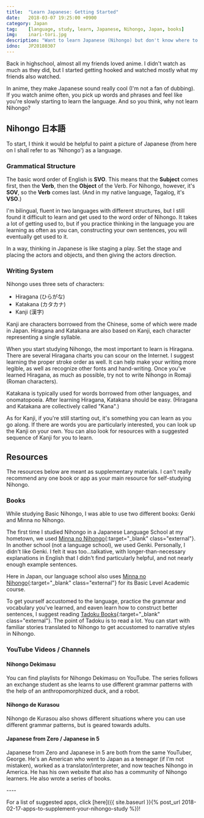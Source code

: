 ```yaml
---
title:  "Learn Japanese: Getting Started"
date:   2018-03-07 19:25:00 +0900
category: Japan
tag:    [language, study, learn, Japanese, Nihongo, Japan, books]
img:	inari-tori.jpg
description: "Want to learn Japanese (Nihongo) but don't know where to start? Here are some tips and resources to help you start!"
idno:   JP20180307
---
```


Back in highschool, almost all my friends loved anime. I didn't watch as much as they did, but I started getting hooked and watched mostly what my friends also watched.

In anime, they make Japanese sound really cool (I'm not a fan of dubbing). If you watch anime often, you pick up words and phrases and feel like you're slowly starting to learn the language. And so you think, why not learn Nihongo?

## Nihongo 日本語
To start, I think it would be helpful to paint a picture of Japanese (from here on I shall refer to as 'Nihongo') as a language.
<!--more-->
### Grammatical Structure
The basic word order of English is **SVO**. This means that the **Subject** comes first, then the **Verb**, then the **Object** of the Verb. For Nihongo, however, it's **SOV**, so the **Verb** comes last. (And in my native language, Tagalog, it's **VSO**.)

I'm bilingual, fluent in two languages with different structures, but I still found it difficult to learn and get used to the word order of Nihongo. It takes a lot of getting used to, but if you practice thinking in the language you are learning as often as you can, constructing your own sentences, you will eventually get used to it.

In a way, thinking in Japanese is like staging a play. Set the stage and placing the actors and objects, and then giving the actors direction.

### Writing System
Nihongo uses three sets of characters:
- Hiragana (ひらがな)
- Katakana (カタカナ)
- Kanji (漢字)

Kanji are characters borrowed from the Chinese, some of which were made in Japan. Hiragana and Katakana are also based on Kanji, each character representing a single syllable.

When you start studying Nihongo, the most important to learn is Hiragana. There are several Hiragana charts you can scour on the Internet. I suggest learning the proper stroke order as well. It can help make your writing more legible, as well as recognize other fonts and hand-writing. Once you've learned Hiragana, as much as possible, try not to write Nihongo in Romaji (Roman characters).

Katakana is typically used for words borrowed from other languages, and onomatopoeia. After learning Hiragana, Katakana should be easy. (Hiragana and Katakana are collectively called "Kana".)

As for Kanji, if you're still starting out, it's something you can learn as you go along. If there are words you are particularly interested, you can look up the Kanji on your own. You can also look for resources with a suggested sequence of Kanji for you to learn.

## Resources
The resources below are meant as supplementary materials. I can't really recommend any one book or app as your main resource for self-studying Nihongo.

### Books
While studying Basic Nihongo, I was able to use two different books: Genki and Minna no Nihongo.

The first time I studied Nihongo in a Japanese Language School at my hometown, we used [Minna no Nihongo](http://amzn.to/2tr1iMG){:target="_blank" class="external"}. In another school (not a language school), we used Genki. Personally, I didn't like Genki. I felt it was too...talkative, with longer-than-necessary explanations in English that I didn't find particularly helpful, and not nearly enough example sentences.

<div class="adspace">
<script type="text/javascript">
amzn_assoc_placement = "adunit0";
amzn_assoc_tracking_id = "kimtomcan-20";
amzn_assoc_ad_mode = "search";
amzn_assoc_ad_type = "smart";
amzn_assoc_marketplace = "amazon";
amzn_assoc_region = "US";
amzn_assoc_default_search_phrase = "minna no nihongo";
amzn_assoc_default_category = "All";
amzn_assoc_linkid = "985951b4979d3f6de73ecef04b677157";
amzn_assoc_design = "in_content";
</script>
<script src="//z-na.amazon-adsystem.com/widgets/onejs?MarketPlace=US"></script>
</div>

Here in Japan, our language school also uses [Minna no Nihongo](http://amzn.to/2FpEaiM){:target="_blank" class="external"} for its Basic Level Academic course.

To get yourself accustomed to the language, practice the grammar and vocabulary you've learned, and eaven learn how to construct better sentences, I suggest reading [Tadoku Books](http://amzn.to/2G5cfpO){:target="_blank" class="external"}. The point of Tadoku is to read a lot. You can start with familiar stories translated to Nihongo to get accustomed to narrative styles in Nihongo.

### YouTube Videos / Channels
#### Nihongo Dekimasu
You can find playlists for Nihongo Dekimasu on YouTube. The series follows an exchange student as she learns to use different grammar patterns with the help of an anthropomorphized duck, and a robot.

#### Nihongo de Kurasou
Nihongo de Kurasou also shows different situations where you can use different grammar patterns, but is geared towards adults.

#### Japanese from Zero / Japanese in 5
Japanese from Zero and Japanese in 5 are both from the same YouTuber, George. He's an American who went to Japan as a teenager (if I'm not mistaken), worked as a translator/interpreter, and now teaches Nihongo in America. He has his own website that also has a community of Nihongo learners. He also wrote a series of books.

<div class="adspace">
<script type="text/javascript">
amzn_assoc_placement = "adunit0";
amzn_assoc_tracking_id = "kimtomcan-20";
amzn_assoc_ad_mode = "search";
amzn_assoc_ad_type = "smart";
amzn_assoc_marketplace = "amazon";
amzn_assoc_region = "US";
amzn_assoc_default_search_phrase = "japanese from zero";
amzn_assoc_default_category = "All";
amzn_assoc_linkid = "985951b4979d3f6de73ecef04b677157";
amzn_assoc_design = "in_content";
</script>
<script src="//z-na.amazon-adsystem.com/widgets/onejs?MarketPlace=US"></script>
</div>
----

For a list of suggested apps, click [here]({{ site.baseurl }}{% post_url 2018-02-17-apps-to-supplement-your-nihongo-study %})!